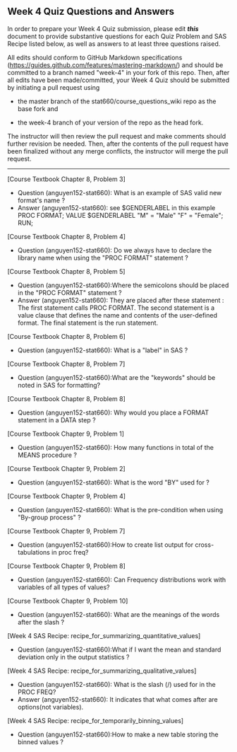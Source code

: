 
## Week 4 Quiz Questions and Answers

In order to prepare your Week 4 Quiz submission, please edit ***this*** document to provide substantive questions for each Quiz Problem and SAS Recipe listed below, as well as answers to at least three questions raised.

All edits should conform to GitHub Markdown specifications (https://guides.github.com/features/mastering-markdown/) and should be committed to a branch named "week-4" in your fork of this repo. Then, after all edits have been made/committed, your Week 4 Quiz should be submitted by initiating a pull request using

- the master branch of the stat660/course_questions_wiki repo as the base fork and

- the week-4 branch of your version of the repo as the head fork.

The instructor will then review the pull request and make comments should further revision be needed. Then, after the contents of the pull request have been finalized without any merge conflicts, the instructor will merge the pull request.



********************************************************************************



[Course Textbook Chapter 8, Problem 3]
- Question (anguyen152-stat660): What is an example of SAS valid new format's name ? 
- Answer (anguyen152-stat660): see $GENDERLABEL in this example 
PROC FORMAT;
    VALUE $GENDERLABEL
	  "M"   = "Male"
	  "F"   = "Female";
RUN;



[Course Textbook Chapter 8, Problem 4]
- Question (anguyen152-stat660): Do we always have to declare the library name when using the "PROC FORMAT" statement ? 



[Course Textbook Chapter 8, Problem 5]
- Question (anguyen152-stat660):Where the semicolons should be placed in the "PROC FORMAT" statement ? 
- Answer (anguyen152-stat660): They are placed after these statement : The first statement calls PROC FORMAT. The second statement is a value clause that defines the name and contents of the user-defined format. The final statement is the run statement.



[Course Textbook Chapter 8, Problem 6]
- Question (anguyen152-stat660): What is a "label" in SAS ?



[Course Textbook Chapter 8, Problem 7]
- Question (anguyen152-stat660):What are the "keywords" should be noted in SAS for formatting?



[Course Textbook Chapter 8, Problem 8]
- Question (anguyen152-stat660): Why would you place a FORMAT statement in a DATA step ? 



[Course Textbook Chapter 9, Problem 1]
- Question (anguyen152-stat660): How many functions in total of the MEANS procedure ? 



[Course Textbook Chapter 9, Problem 2]
- Question (anguyen152-stat660): What is the word "BY" used for ?



[Course Textbook Chapter 9, Problem 4]
- Question (anguyen152-stat660): What is the pre-condition when using "By-group process" ? 



[Course Textbook Chapter 9, Problem 7]
- Question (anguyen152-stat660):How to create list output for cross-tabulations in proc freq?



[Course Textbook Chapter 9, Problem 8]
- Question (anguyen152-stat660): Can Frequency distributions work with variables of all types of values?



[Course Textbook Chapter 9, Problem 10]
- Question (anguyen152-stat660): What are the meanings of the words after the slash ?  



[Week 4 SAS Recipe: recipe_for_summarizing_quantitative_values]
- Question (anguyen152-stat660):What if I want the mean and standard deviation only in the output statistics ?



[Week 4 SAS Recipe: recipe_for_summarizing_qualitative_values]
- Question (anguyen152-stat660): What is the slash (/) used for in the PROC FREQ?
- Answer (anguyen152-stat660): It indicates that what comes after are options(not variables).



[Week 4 SAS Recipe: recipe_for_temporarily_binning_values]
- Question (anguyen152-stat660):How to make a new table storing the binned values ? 


